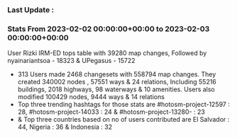### Last Update :

### Stats From 2023-02-02 00:00:00+00:00 to 2023-02-03 00:00:00+00:00

User Rizki IRM-ED tops table with 39280 map changes, Followed by nyainariantsoa - 18323 & UPegasus - 15722
- 313 Users made 2468 changesets with 558794 map changes. They created 340002 nodes , 57551 ways & 24 relations, Including 55216 buildings, 2018 highways, 98 waterways & 10 amenities. Users also modified 100429 nodes, 9444 ways & 14 relations
- Top three trending hashtags for those stats are #hotosm-project-12597 : 28, #hotosm-project-14033 : 24 & #hotosm-project-13280- : 23
-  & Top three countries based on no of users contributed are El Salvador : 44, Nigeria : 36 & Indonesia : 32
